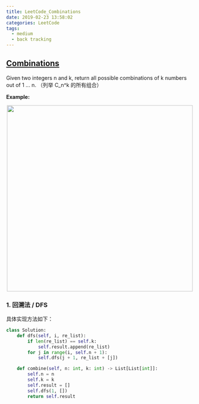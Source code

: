 ```yaml
---
title: LeetCode_Combinations
date: 2019-02-23 13:58:02
categories: LeetCode
tags: 
  - medium
  - back tracking
---
```


## [Combinations](https://leetcode.com/problems/combinations/)

Given two integers n and k, return all possible combinations of k numbers out of 1 ... n.
（列举 C_n^k 的所有组合）

<!--more-->

**Example:** 

<div align=center>
	<img src="/images/leetcode_77.png" width = "500" align=center/>
</div>

### 1. 回溯法 / DFS
具体实现方法如下：

```python
class Solution:
    def dfs(self, i, re_list):
        if len(re_list) == self.k:
            self.result.append(re_list)
        for j in range(i, self.n + 1):   
            self.dfs(j + 1, re_list + [j])

    def combine(self, n: int, k: int) -> List[List[int]]:
        self.n = n
        self.k = k
        self.result = []
        self.dfs(1, [])
        return self.result
```